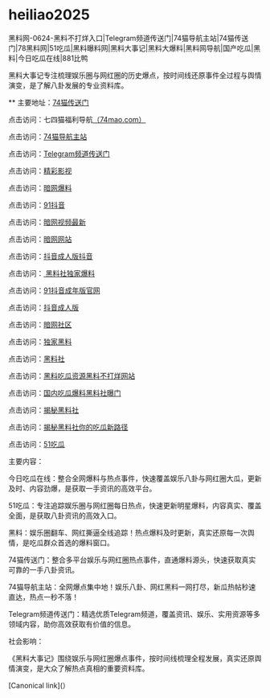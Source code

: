 # heiliao2025
黑料网-0624-黑料不打烊入口|Telegram频道传送门|74猫导航主站|74猫传送门|78黑料网|51吃瓜|黑料曝料网|黑料大事记|黑料大爆料|黑料网导航|国产吃瓜|黑料|今日吃瓜在线|881比鸭

黑料大事记专注梳理娱乐圈与网红圈的历史爆点，按时间线还原事件全过程与舆情演变，是了解八卦发展的专业资料库。

** 主要地址：<a href="https://74mao.com/">74猫传送门</a>

点击访问：七四猫福利导航<a href="https://74mao.com/">（74mao.com）</a>

点击访问：<a href="https://74mao.com/">74猫导航主站</a>

点击访问：<a href="https://74mao.com/">Telegram频道传送门</a>

点击访问：<a href="https://hj-216.pages.dev/">精彩影视</a>

点击访问：<a href="https://aw6-11.pages.dev/">暗网爆料</a>

点击访问：<a href="https://dy7-11.pages.dev/">91抖音</a>

点击访问：<a href="https://aw8-11.pages.dev/">暗网视频最新</a>

点击访问：<a href="https://aw10-11.pages.dev/">暗网网站</a>

点击访问：<a href="https://dy3-12.pages.dev/">抖音成人版抖音</a>

点击访问：<a href="https://hl417.pages.dev/"> 黑料社独家爆料</a>

点击访问：<a href="https://dy2-12.pages.dev/">91抖音成年版官网</a>

点击访问：<a href="https://dy1-12.pages.dev/">抖音成人版</a>

点击访问：<a href="https://aw1-12.pages.dev/">暗网社区</a>

点击访问：<a href="https://hl428.pages.dev/">独家黑料</a>

点击访问：<a href="https://hl429.pages.dev/">黑料社</a>

点击访问：<a href="https://hl427.pages.dev/">黑料吃瓜资源黑料不打烊网站</a>

点击访问：<a href="https://hl426.pages.dev/">国内吃瓜爆料黑料社曝门</a>

点击访问：<a href="https://hl425.pages.dev/">揭秘黑料社</a>

点击访问：<a href="https://hl424.pages.dev/">揭秘黑料社你的吃瓜新路径</a>

点击访问：<a href="https://hl423.pages.dev/">51吃瓜</a>

主要内容：

今日吃瓜在线：整合全网爆料与热点事件，快速覆盖娱乐八卦与网红圈大瓜，更新及时、内容劲爆，是获取一手资讯的高效平台。

51吃瓜：专注追踪娱乐圈与网红圈每日热点，快速更新明星爆料，内容真实、覆盖全面，是获取八卦资讯的高效入口。

黑料：娱乐圈翻车、网红撕逼全线追踪！热点爆料及时更新，真实还原每一次舆情，是吃瓜群众首选的爆料窗口。

74猫传送门：整合多平台娱乐与网红圈热点事件，直通爆料源头，快速获取真实可靠的一手八卦资讯。

74猫导航主站：全网爆点集中地！娱乐八卦、网红黑料一网打尽，新瓜热帖秒速直达，热点一秒不落！

Telegram频道传送门：精选优质Telegram频道，覆盖资讯、娱乐、实用资源等多领域内容，助你高效获取有价值的信息。

社会影响：

《黑料大事记》围绕娱乐与网红圈爆点事件，按时间线梳理全程发展，真实还原舆情演变，是大众了解热点真相的重要资料库。

[Canonical link](）
